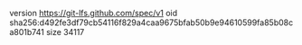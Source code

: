 version https://git-lfs.github.com/spec/v1
oid sha256:d492fe3df79cb54116f829a4caa9675bfab50b9e94610599fa85b08ca801b741
size 34117
